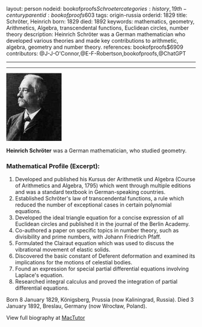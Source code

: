 layout: person
nodeid: bookofproofs$Schroeter
categories: history,19th-century
parentid: bookofproofs$603
tags: origin-russia
orderid: 1829
title: Schröter, Heinrich
born: 1829
died: 1892
keywords: mathematics, geometry, Arithmetics, Algebra, transcendental functions, Euclidean circles, number theory
description: Heinrich Schröter was a German mathematician who developed various theories and made key contributions to arithmetic, algebra, geometry and number theory.
references: bookofproofs$6909
contributors: @J-J-O'Connor,@E-F-Robertson,bookofproofs,@ChatGPT

---



---

![Schroeter.jpg](https://github.com/bookofproofs/bookofproofs.github.io/blob/main/_sources/_assets/images/portraits/Schroeter.jpg?raw=true)

**Heinrich Schröter** was a German mathematician, who studied geometry.

### Mathematical Profile (Excerpt):
1. Developed and published his Kursus der Arithmetik und Algebra (Course of Arithmetics and Algebra, 1795) which went through multiple editions and was a standard textbook in German-speaking countries.
2. Established Schröter's law of transcendental functions, a rule which reduced the number of exceptional cases in certain polynomial equations.
3. Developed the ideal triangle equation for a concise expression of all Euclidean circles and published it in the journal of the Berlin Academy.
4. Co-authored a paper on specific topics in number theory, such as divisibility and prime numbers, with Johann Friedrich Pfaff.
5. Formulated the Clairaut equation which was used to discuss the vibrational movement of elastic solids.
6. Discovered the basic constant of Deferent deformation and examined its implications for the motions of celestial bodies.
7. Found an expression for special partial differential equations involving Laplace's equation.
8. Researched integral calculus and proved the integration of partial differential equations.

Born 8 January 1829, Königsberg, Prussia (now Kaliningrad, Russia). Died 3 January 1892, Breslau, Germany (now Wrocław, Poland).

View full biography at [MacTutor](https://mathshistory.st-andrews.ac.uk/Biographies/Schroeter/)

